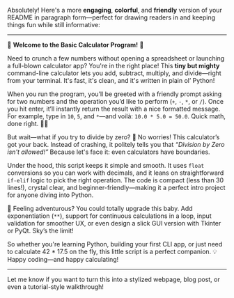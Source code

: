 Absolutely! Here's a more **engaging**, **colorful**, and **friendly** version of your README in paragraph form—perfect for drawing readers in and keeping things fun while still informative:

---

🎉 **Welcome to the Basic Calculator Program!** 🧮

Need to crunch a few numbers without opening a spreadsheet or launching a full-blown calculator app? You're in the right place! This **tiny but mighty** command-line calculator lets you add, subtract, multiply, and divide—right from your terminal. It's fast, it's clean, and it's written in plain ol’ Python!

When you run the program, you’ll be greeted with a friendly prompt asking for two numbers and the operation you’d like to perform (`+`, `-`, `*`, or `/`). Once you hit enter, it’ll instantly return the result with a nice formatted message. For example, type in `10`, `5`, and `*`—and voilà: `10.0 * 5.0 = 50.0`. Quick math, done right. 🔢✨

But wait—what if you try to divide by zero? 🚨 No worries! This calculator’s got your back. Instead of crashing, it politely tells you that *“Division by Zero isn't allowed!”* Because let's face it: even calculators have boundaries.

Under the hood, this script keeps it simple and smooth. It uses `float` conversions so you can work with decimals, and it leans on straightforward `if-elif` logic to pick the right operation. The code is compact (less than 30 lines!), crystal clear, and beginner-friendly—making it a perfect intro project for anyone diving into Python.

🌟 Feeling adventurous? You could totally upgrade this baby. Add exponentiation (`**`), support for continuous calculations in a loop, input validation for smoother UX, or even design a slick GUI version with Tkinter or PyQt. Sky’s the limit!

So whether you're learning Python, building your first CLI app, or just need to calculate 42 \* 17.5 on the fly, this little script is a perfect companion. 💡 Happy coding—and happy calculating!

---

Let me know if you want to turn this into a stylized webpage, blog post, or even a tutorial-style walkthrough!
